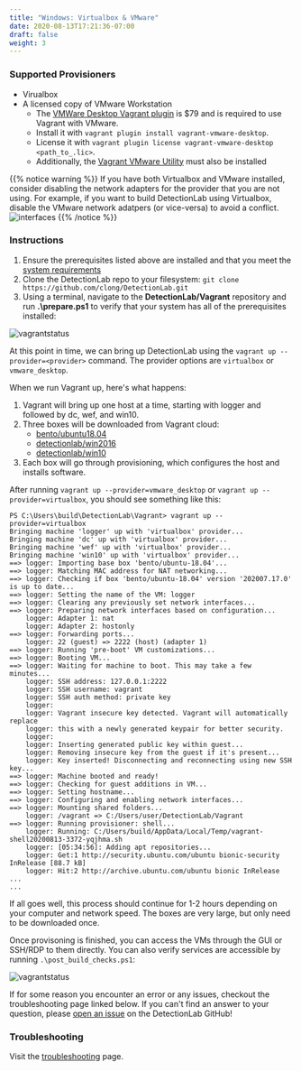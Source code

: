 ```yaml
---
title: "Windows: Virtualbox & VMware"
date: 2020-08-13T17:21:36-07:00
draft: false
weight: 3
---
```


### Supported Provisioners
* Virualbox
* A licensed copy of VMware Workstation
  * The [VMWare Desktop Vagrant plugin](https://www.vagrantup.com/vmware/#buy-now) is $79 and is required to use Vagrant with VMware. 
  * Install it with `vagrant plugin install vagrant-vmware-desktop`.
  * License it with `vagrant plugin license vagrant-vmware-desktop <path_to_.lic>`.
  * Additionally, the [Vagrant VMware Utility](https://www.vagrantup.com/docs/vmware/vagrant-vmware-utility.html) must also be installed

{{% notice warning %}}
If you have both Virtualbox and VMware installed, consider disabling the network adapters for the provider that you are not using. For example, if you want to build DetectionLab using Virtualbox, disable the VMware network adatpers (or vice-versa) to avoid a conflict. ![interfaces](../../images/interfaces.png)
{{% /notice %}}

### Instructions
1. Ensure the prerequisites listed above are installed and that you meet the [system requirements](http://detectionlab.network/introduction/prerequisites/)
2. Clone the DetectionLab repo to your filesystem: `git clone https://github.com/clong/DetectionLab.git`
3. Using a terminal, navigate to the **DetectionLab/Vagrant** repository and run **.\prepare.ps1** to verify that your system has all of the prerequisites installed:

![vagrantstatus](../../images/prepare_win.png)

At this point in time, we can bring up DetectionLab using the `vagrant up --provider=<provider>` command. The provider options are `virtualbox` or `vmware_desktop`.

When we run Vagrant up, here's what happens:
1. Vagrant will bring up one host at a time, starting with logger and followed by dc, wef, and win10. 
2. Three boxes will be downloaded from Vagrant cloud:
    * [bento/ubuntu18.04](https://app.vagrantup.com/bento/boxes/ubuntu-18.04)
    * [detectionlab/win2016](https://app.vagrantup.com/detectionlab/boxes/win2016)
    * [detectionlab/win10](https://app.vagrantup.com/detectionlab/boxes/win10)
3. Each box will go through provisioning, which configures the host and installs software. 

After running `vagrant up --provider=vmware_desktop` or `vagrant up --provider=virtualbox`, you should see something like this:

```text
PS C:\Users\build\DetectionLab\Vagrant> vagrant up --provider=virtualbox
Bringing machine 'logger' up with 'virtualbox' provider...
Bringing machine 'dc' up with 'virtualbox' provider...
Bringing machine 'wef' up with 'virtualbox' provider...
Bringing machine 'win10' up with 'virtualbox' provider...
==> logger: Importing base box 'bento/ubuntu-18.04'...
==> logger: Matching MAC address for NAT networking...
==> logger: Checking if box 'bento/ubuntu-18.04' version '202007.17.0' is up to date...
==> logger: Setting the name of the VM: logger
==> logger: Clearing any previously set network interfaces...
==> logger: Preparing network interfaces based on configuration...
    logger: Adapter 1: nat
    logger: Adapter 2: hostonly
==> logger: Forwarding ports...
    logger: 22 (guest) => 2222 (host) (adapter 1)
==> logger: Running 'pre-boot' VM customizations...
==> logger: Booting VM...
==> logger: Waiting for machine to boot. This may take a few minutes...
    logger: SSH address: 127.0.0.1:2222
    logger: SSH username: vagrant
    logger: SSH auth method: private key
    logger:
    logger: Vagrant insecure key detected. Vagrant will automatically replace
    logger: this with a newly generated keypair for better security.
    logger:
    logger: Inserting generated public key within guest...
    logger: Removing insecure key from the guest if it's present...
    logger: Key inserted! Disconnecting and reconnecting using new SSH key...
==> logger: Machine booted and ready!
==> logger: Checking for guest additions in VM...
==> logger: Setting hostname...
==> logger: Configuring and enabling network interfaces...
==> logger: Mounting shared folders...
    logger: /vagrant => C:/Users/user/DetectionLab/Vagrant
==> logger: Running provisioner: shell...
    logger: Running: C:/Users/build/AppData/Local/Temp/vagrant-shell20200813-3372-yqjhma.sh
    logger: [05:34:56]: Adding apt repositories...
    logger: Get:1 http://security.ubuntu.com/ubuntu bionic-security InRelease [88.7 kB]
    logger: Hit:2 http://archive.ubuntu.com/ubuntu bionic InRelease
...
...
```

If all goes well, this process should continue for 1-2 hours depending on your computer and network speed. The boxes are very large, but only need to be downloaded once. 

Once provisoning is finished, you can access the VMs through the GUI or SSH/RDP to them directly. You can also verify services are accessible by running `.\post_build_checks.ps1`:

![vagrantstatus](../../images/post_build_win.png?width=600)


If for some reason you encounter an error or any issues, checkout the troubleshooting page linked below. If you can't find an answer to your question, please [open an issue](https://github.com/clong/DetectionLab/issues) on the DetectionLab GitHub!

### Troubleshooting
Visit the [troubleshooting](../troubleshooting/) page.